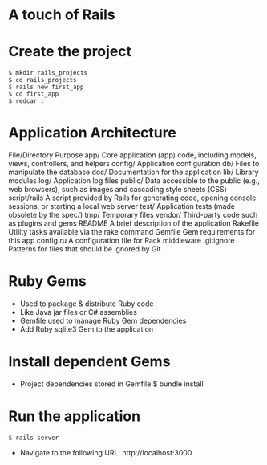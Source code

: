 <!SLIDE> 
# A touch of Rails #

<!SLIDE code>
# Create the project
    $ mkdir rails_projects 
    $ cd rails_projects 
    $ rails new first_app
    $ cd first_app
    $ redcar .
    
<!SLIDE code>
# Application Architecture #

File/Directory    Purpose
app/              Core application (app) code, including models, views, controllers, and helpers
config/           Application configuration
db/               Files to manipulate the database
doc/              Documentation for the application
lib/              Library modules
log/              Application log files
public/           Data accessible to the public (e.g., web browsers), such as images and cascading style sheets (CSS)
script/rails      A script provided by Rails for generating code, opening console sessions, or starting a local web server
test/             Application tests (made obsolete by the spec/)
tmp/              Temporary files
vendor/           Third-party code such as plugins and gems
README            A brief description of the application
Rakefile          Utility tasks available via the rake command
Gemfile           Gem requirements for this app
config.ru         A configuration file for Rack middleware
.gitignore        Patterns for files that should be ignored by Git

<!SLIDE bullets>
# Ruby Gems #

* Used to package & distribute Ruby code
* Like Java jar files or C# assemblies
* Gemfile used to manage Ruby Gem dependencies
* Add Ruby sqlite3 Gem to the application

<!SLIDE code bullets>
# Install dependent Gems #
* Project dependencies stored in Gemfile
    $ bundle install

<!SLIDE code bullets>
# Run the application
    $ rails server
    
* Navigate to the following URL:
    http://localhost:3000